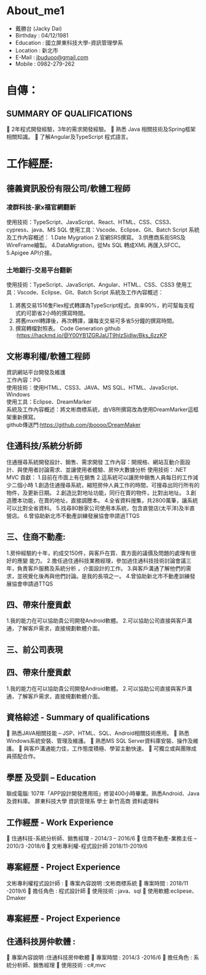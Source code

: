 # About_me1

- 戴勝台 (Jacky Dai)
- Birthday : 04/12/1981
- Education : 國立屏東科技大學-資訊管理學系
- Location : 新北市
- E-Mail : jbuduoo@gmail.com
- Mobile : 0982-279-262


# 自傳：

## SUMMARY OF QUALIFICATIONS
	2年程式開發經驗，3年的需求開發經驗。
	熟悉 Java 相關技術及Spring框架相關知識。
	了解Angular及TypeScript 程式語言。

# 工作經歷:

## 德義資訊股份有限公司/軟體工程師
### 凌群科技-家x福官網翻新
使用技術：TypeScript、JavaScript、React、HTML、CSS、CSS3、cypress、java、MS SQL 
使用工具：Vscode、Eclipse、Git、Batch Script
系統及工作內容概述：
1.Date Mygration
2.官網SRS撰寫。
3.供應商系街SRS及WireFrame繪製。
4.DataMigration，從Ms SQL 轉成XML 再匯入SFCC。
5.Apigee API介接。


### 土地銀行-交易平台翻新
使用技術：TypeScript、JavaScript、Angular、HTML、CSS、CSS3
使用工具：Vscode、Eclipse、Git、Batch Script
系統及工作內容概述：
1.	將舊交易1516隻Flex程式轉譯為TypeScript程式。良率90%，約可幫每支程式約可節省2小時的撰寫時間。
2.	將舊mxml轉譯後，再次轉譯，讓每支交易可多省5分鐘的撰寫時間。
3.	撰寫轉檔對照表。
Code Generation github :https://hackmd.io/@Y00YB1ZGRJaUT9hlzSidIw/Bks_6zzKP

## 文彬專利權/軟體工程師<br/>
資訊網站平台開發及維護<br/>
工作內容：PG<br/>
使用技術：使用HTML、CSS3、JAVA、MS SQL、HTML、JavaScript、Windows<br/>
使用工具：Eclipse、DreamMarker<br/>
系統及工作內容概述：將文彬商標系統，由VB所撰寫改為使用DreamMarker這框架重新撰寫。<br/>
github傳送門:https://github.com/jboooo/DreamMaker<br/>

## 住通科技/系統分析師
住通搜尋系統開發設計、銷售、需求開發
工作內容：開規格、網站互動介面設計、與使用者討論需求、並讓使用者體驗、房仲大數據分析
使用技術：.NET MVC
貢獻： 
1.目前在市面上有在銷售
2.這系統可以讓房仲銷售人員每日的工作減少二個小時
1.創造住通搜尋系統，縮短房仲人員工作的時間，可搜尋出同行所有的物件，及更新日期。
2.創造比對地址功能，同行在賣的物件，比對出地址。
3.創造謄本功能，在賣的地址，直接調謄本。
4.全省資料搜集，共2800萬筆，讓系統可以比對全省資料。
5.找尋80餘家公司使用本系統，包含直營店(太平洋)及半直營店。
6.曾協助新北市不動產訓練發展協會申請過TTQS

## 三、住商不動產:
1.房仲經驗約十年，約成交150件，與客戶在買、賣方面的議價及問題的處理有很好的應變
能力。
2.擔任過住通科技業務經理，參加過住通科技技術討論會議三年，負責客戶服務及系統分析
，介面設計的工作。
3.與客戶溝通了解他們的需求，並視覺化後再與他們討論。是我的長項之一。
4.曾協助新北市不動產訓練發展協會申請過TTQS


## 四、帶來什麼貢獻
1.我的能力在可以協助貴公司開發Android軟體。
2.可以協助公司直接與客戶溝通，了解客戶需求，直接規劃軟體介面。

## 三、前公司表現


## 四、帶來什麼貢獻
1.我的能力在可以協助貴公司開發Android軟體。
2.可以協助公司直接與客戶溝通，了解客戶需求，直接規劃軟體介面。
 
## 資格綜述 - Summary of qualifications 
	熟悉JAVA相關技能 – JSP、HTML、SQL、Android相關技術應用。
	熟悉Windows系統安裝、管理及維護。
	熟悉MS SQL Server資料庫安裝、操作及維護。
	與客戶溝通能力佳，工作態度積極、學習主動快速。
	可獨立或與團隊成員搭配合作。




## 學歷 及受訓 – Education 
聯成電腦: 107年「APP設計開發應用班」修習400小時畢業。熟悉Android、Java及資料庫。
屏東科技大學 資訊管理系 學士
新竹高商 資料處理科

## 工作經歷 - Work Experience 
	住通科技-系統分析師、銷售經理 - 2014/3 – 2016/6
	住商不動產-業務主任 – 2010/3 -2018/6
	文彬專利權-程式設計師 2018/11-2019/6

## 專案經歷 - Project Experience 
文彬專利權程式設計師 :
	專案內容說明 :文彬商標系統
	專案時間 : 2018/11 -2019/6
	擔任角色 : 程式設計師 
	使用技術 : java、sql
	使用軟體:eclipese、Dmaker

## 專案經歷 - Project Experience 
## 住通科技房仲軟體 :
	專案內容說明 :住通科技房仲軟體
	專案時間 : 2014/3 -2016/6
	擔任角色 : 系統分析師、銷售經理 
	使用技術 : c#,mvc

